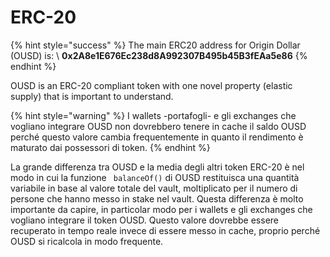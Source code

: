 # ERC-20

{% hint style="success" %}
The main ERC20 address for Origin Dollar (OUSD) is: \ **0x2A8e1E676Ec238d8A992307B495b45B3fEAa5e86**
{% endhint %}

OUSD is an ERC-20 compliant token with one novel property (elastic supply) that is important to understand.

{% hint style="warning" %}
I wallets -portafogli- e gli exchanges che vogliano integrare OUSD non dovrebbero tenere in cache il saldo OUSD perché questo valore cambia frequentemente in quanto il rendimento è maturato dai possessori di token.
{% endhint %}

La grande differenza tra OUSD e la media degli altri token ERC-20 è nel modo in cui la funzione ` balanceOf()` di OUSD restituisca una quantità variabile in base al valore totale del vault, moltiplicato per il numero di persone che hanno messo in stake nel vault. Questa differenza è molto importante da capire, in particolar modo per i wallets e gli exchanges che vogliano integrare il token OUSD. Questo valore dovrebbe essere recuperato in tempo reale invece di essere messo in cache, proprio perché OUSD si ricalcola in modo frequente.



